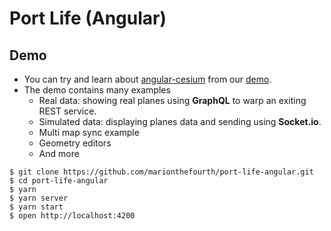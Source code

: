 # Port Life (Angular)

## Demo
+ You can try and learn about [angular-cesium](http://www.angular-cesium.com) from our [demo](https://angular-cesium.herokuapp.com/).
+ The demo contains many examples
  + Real data: showing real planes using **GraphQL** to warp an exiting REST service.
  + Simulated data: displaying planes data and sending using **Socket.io**.
  + Multi map sync example
  + Geometry editors 
  + And more 
  
    
```
$ git clone https://github.com/marionthefourth/port-life-angular.git
$ cd port-life-angular
$ yarn
$ yarn server
$ yarn start
$ open http://localhost:4200
```
